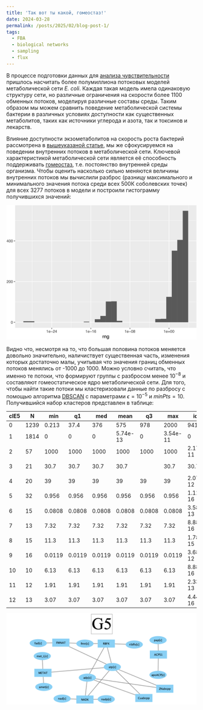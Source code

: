```yaml
---
title: 'Так вот ты какой, гомеостаз!'
date: 2024-03-28
permalink: /posts/2025/02/blog-post-1/
tags:
  - FBA
  - biological networks
  - sampling
  - flux
---
```


В процессе подготовки данных для [анализа чувствительности](https://www.biorxiv.org/content/10.1101/2024.02.14.580207v1.abstract)
пришлось насчитать более полумиллиона потоковых моделей метаболической сети *E. coli*. 
Каждая такая модель имела одинаковую структуру сети, но различные ограничения на скорости
более 1100 обменных потоков, моделируя различные составы среды. Таким образом мы можем
сравнить поведение метаболической системы бактерии в различных условиях доступности как
существенных метаболитов, таких как источники углерода и азота, так и токсинов и лекарств.

Влияние доступности экзометаболитов на скорость роста бактерий рассмотрена в [вышеуказаной статье](https://www.biorxiv.org/content/10.1101/2024.02.14.580207v1.abstract), мы же 
сфокусируемся на поведении внутренних потоков в метаболической сети. Ключевой 
характеристикой метаболической сети является её способность поддерживать [гомеостаз](https://ru.wikipedia.org/wiki/%D0%93%D0%BE%D0%BC%D0%B5%D0%BE%D1%81%D1%82%D0%B0%D0%B7), т.е. постоянство внутренней среды организма. Чтобы оценить насколько сильно 
меняются величины внутренних потоков мы вычислили разброс (разницу максимального и 
минимального значения потока среди всех 500К соболевских точек) для всех 3277 потоков в 
модели и построили гистограмму получившихся значений:

![](/images/FBAsampling/read.data-1.png)

Видно что, несмотря на то, что большая половина потоков меняется довольно значительно,
наличиствует существенная часть, изменения которых достаточно малы, учитывая что значения 
границ обменных потоков менялись от -1000 до 1000. Можно условно считать, что именно те 
потоки, что формируют группы с разбросом менее $10^{-8}$ и составляют гомеостатическое 
ядро метаболической сети. Для того, чтобы найти такие потоки мы кластеризовали данные по 
разбросу с помощью алгоритма [DBSCAN](https://ru.wikipedia.org/wiki/DBSCAN) с параметрами
$\epsilon = 10^{-5}$ и $minPts=10$. Получившийся набор кластеров представлен в таблице:


| clE5 |   N   |   min   |    q1   |   med   |    mean   |    q3   |    max    |    iqr    |   range   |
|------| ------| --------| --------| --------| ----------| --------| ----------| ----------| ----------|
|  0   |  1239 |  0.213  |   37.4  |   376   |    575    |   978   |    2000   |    941    |    2000   |
|  1   |  1814 |    0    |    0    |    0    |  5.74e-13 |    0    |  3.54e-11 |     0     |  3.54e-11 |
|  2   |   57  |  1000   |  1000   |  1000   |   1000    |  1000   |   1000    | 2.17e-11  | 1.01e-10 |
|  3   |   21  |   30.7  |   30.7  |   30.7  |    30.7   ||   30.7 |     30.7  |   1.42e-14|   5.33e-14| 
|  4   |   20  |    39   |    39   |    39   |     39    |    39   |     39    |  2.07e-12 |  4.73e-12 |
|  5   |   32  |  0.956  |  0.956  |  0.956  |   0.956   |  0.956  |   0.956   |  1.11e-16 |  7.77e-16 |
|  6   |   15  |  0.0808 |  0.0808 |  0.0808 |   0.0808  |  0.0808 |   0.0808  |  3.58e-13 |  1.47e-11 |
|  7   |   13  |   7.32  |   7.32  |   7.32  |    7.32   |   7.32  |    7.32   |  8.88e-16 |  4.31e-12 |
|  8   |   15  |   11.3  |   11.3  |   11.3  |    11.3   |   11.3  |    11.3   |  1.78e-15 |  3.55e-15 |
|  9   |   16  |  0.0119 |  0.0119 |  0.0119 |   0.0119  |  0.0119 |   0.0119  |  3.68e-12 |  2.3e-09  |
|  10  |   10  |   6.13  |   6.13  |   6.13  |    6.13   |   6.13  |    6.13   |  8.88e-16 |  2.66e-15 |
|  11  |   12  |   1.91  |   1.91  |   1.91  |    1.91   |   1.91  |    1.91   |  2.33e-13 |  2.77e-13 |
|  12  |   13  |   3.07  |   3.07  |   3.07  |    3.07   |   3.07  |    3.07   |  4.44e-16 |  8.88e-16 |



![](/images/FBAsampling/G5.png)

